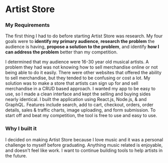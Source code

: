 # Artist Store

### My Requirements

The first thing I had to do before starting Artist Store was research. My four goals were to **identify my primary audience**, **research the problem** the audience is having, **propose a solution to the problem**, and identify **how I can address the problem** better than my competition.

I determined that my audience were 16-30 year old musical artists. A problem they had was not knowing how to sell merchandise online or not being able to do it easily. There were other websites that offered the ability to sell merchandise, but they tended to be confusing or cost a lot. My solution was to make a store that artists can sign up for and sell merchandise in a CRUD based approach. I wanted my app to be easy to use, so I made a clean interface and kept the selling and buying sides nearly identical. I built the application using React.js, Node.js, & and GraphQL. Features include search, add to cart, checkout, orders, order details, sales & traffic charts, image uploading, and form submission. To start off and beat my competition, the tool is free to use and easy to use.

### Why I built it

I decided on making Artist Store because I love music and it was a personal challenge to myself before graduating. Anything music related is enjoyable, and doesn't feel like work. I want to continue building tools to help artists in the future.
